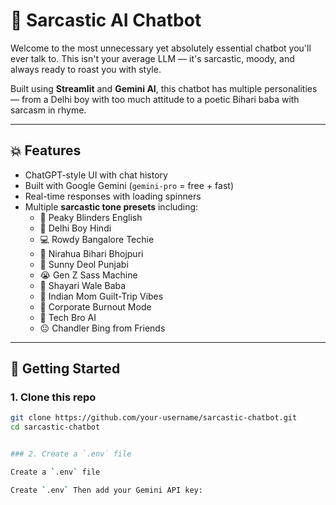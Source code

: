 # 🤖 Sarcastic AI Chatbot

Welcome to the most unnecessary yet absolutely essential chatbot you'll ever talk to. This isn't your average LLM — it's sarcastic, moody, and always ready to roast you with style.

Built using **Streamlit** and **Gemini AI**, this chatbot has multiple personalities — from a Delhi boy with too much attitude to a poetic Bihari baba with sarcasm in rhyme.

---

## 💥 Features

- ChatGPT-style UI with chat history
- Built with Google Gemini (`gemini-pro` = free + fast)
- Real-time responses with loading spinners
- Multiple **sarcastic tone presets** including:
  - 🧥 Peaky Blinders English
  - 🧢 Delhi Boy Hindi
  - 💻 Rowdy Bangalore Techie
  - 🎤 Nirahua Bihari Bhojpuri
  - 💪 Sunny Deol Punjabi
  - 😭 Gen Z Sass Machine
  - 🧙 Shayari Wale Baba
  - 🧓 Indian Mom Guilt-Trip Vibes
  - 🧠 Corporate Burnout Mode
  - 💸 Tech Bro AI
  - 😐 Chandler Bing from Friends

---

## 🚀 Getting Started

### 1. Clone this repo

```bash
git clone https://github.com/your-username/sarcastic-chatbot.git
cd sarcastic-chatbot  


### 2. Create a `.env` file

Create a `.env` file

Create `.env` Then add your Gemini API key:
